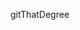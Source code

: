 gitThatDegree

<!---
kudegras/kudegras is a ✨ special ✨ repository because its `README.md` (this file) appears on your GitHub profile.
You can click the Preview link to take a look at your changes.
--->
